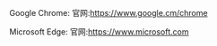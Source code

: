 Google Chrome:
    官网:https://www.google.cm/chrome

Microsoft Edge:
    官网:https://www.microsoft.com